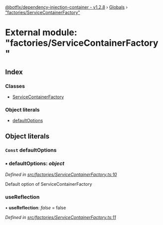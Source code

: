 [@botflx/dependency-injection-container - v1.2.8](../README.md) › [Globals](../globals.md) › ["factories/ServiceContainerFactory"](_factories_servicecontainerfactory_.md)

# External module: "factories/ServiceContainerFactory"

## Index

### Classes

* [ServiceContainerFactory](../classes/_factories_servicecontainerfactory_.servicecontainerfactory.md)

### Object literals

* [defaultOptions](_factories_servicecontainerfactory_.md#const-defaultoptions)

## Object literals

### `Const` defaultOptions

### ▪ **defaultOptions**: *object*

*Defined in [src/factories/ServiceContainerFactory.ts:10](https://github.com/botflux/dependency-injection-container/blob/2de830d/src/factories/ServiceContainerFactory.ts#L10)*

Default option of ServiceContainerFactory

###  useReflection

• **useReflection**: *false* = false

*Defined in [src/factories/ServiceContainerFactory.ts:11](https://github.com/botflux/dependency-injection-container/blob/2de830d/src/factories/ServiceContainerFactory.ts#L11)*
